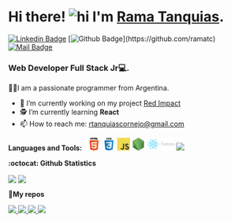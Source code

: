 # Hi there! <img src="https://user-images.githubusercontent.com/1303154/88677602-1635ba80-d120-11ea-84d8-d263ba5fc3c0.gif" width="28px" alt="hi"> I'm [Rama Tanquias](https://www.linkedin.com/in/ramiro-tanquias/). 

[![Linkedin Badge](https://img.shields.io/badge/-Ramiro-0e76a8?style=flat&labelColor=0e76a8&logo=linkedin&logoColor=white)](https://www.linkedin.com/in/ramiro-tanquias/) 
[![Github Badge](https://img.shields.io/badge/-ramatc-rgb(36,%2041,%2046)?style=flat&labelColor=rgb(36,%2041,%2046)&logo=github&logoColor=white)](https://github.com/ramatc)
[![Mail Badge](https://img.shields.io/badge/-rtanquiascornejo-c0392b?style=flat&labelColor=c0392b&logo=gmail&logoColor=white)](mailto:rtanquiascornejo@gmail.com)

### Web Developer Full Stack Jr💻.

💪🏼I am a passionate programmer from Argentina.
- 🔭 I’m currently working on my project [Red Impact](https://github.com/ramatc/red-impact)
- 🕵 I’m currently learning **React**
- 📫 How to reach me: rtanquiascornejo@gmail.com <br>

**Languages and Tools:**  &nbsp;
<code><img width="26px" src="https://raw.githubusercontent.com/github/explore/80688e429a7d4ef2fca1e82350fe8e3517d3494d/topics/html/html.png"></code> 
<code><img width="26px" src="https://raw.githubusercontent.com/github/explore/80688e429a7d4ef2fca1e82350fe8e3517d3494d/topics/css/css.png"></code>
<code><img width="26px" src="https://raw.githubusercontent.com/github/explore/80688e429a7d4ef2fca1e82350fe8e3517d3494d/topics/javascript/javascript.png"></code>
<code><img width="26px" src="https://raw.githubusercontent.com/github/explore/80688e429a7d4ef2fca1e82350fe8e3517d3494d/topics/nodejs/nodejs.png"></code>
<code><img width="26px" src="https://raw.githubusercontent.com/github/explore/80688e429a7d4ef2fca1e82350fe8e3517d3494d/topics/react/react.png"></code>
<code><img width="26px" src="https://raw.githubusercontent.com/github/explore/80688e429a7d4ef2fca1e82350fe8e3517d3494d/topics/express/express.png"></code>
<code><img width="26px" src="https://cdn.icon-icons.com/icons2/2415/PNG/512/mysql_original_wordmark_logo_icon_146417.png"></code>

**:octocat: Github Statistics**
<p>
    <img align="center" src="https://github-readme-stats.vercel.app/api?username=ramatc&hide=contribs,prs&theme=tokyonight&show_icons=true"/>
    <img align="center" src="https://github-readme-stats.vercel.app/api/top-langs/?username=ramatc&layout=compact&theme=tokyonight"/>
</p>

**📁My repos**
<p align="left">
  <a href="https://github.com/ramatc/js-coderhouse"><img src="https://github-readme-stats.vercel.app/api/pin/?username=ramatc&repo=js-coderhouse&langs_count=5&theme=tokyonight">
  <a href="https://github.com/ramatc/red-impact"><img src="https://github-readme-stats.vercel.app/api/pin/?username=ramatc&repo=red-impact&langs_count=5&theme=tokyonight">
  <a href="https://github.com/ramatc/dashboard-kicks"><img src="https://github-readme-stats.vercel.app/api/pin/?username=ramatc&repo=dashboard-kicks&langs_count=5&theme=tokyonight">
  <a href="https://github.com/ramatc/mercado-liebre"><img src="https://github-readme-stats.vercel.app/api/pin/?username=ramatc&repo=mercado-liebre&langs_count=5&theme=tokyonight">
</p>  
